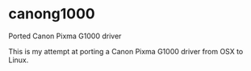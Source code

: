 # canong1000
Ported Canon Pixma G1000 driver

This is my attempt at porting a Canon Pixma G1000 driver from OSX to Linux.
